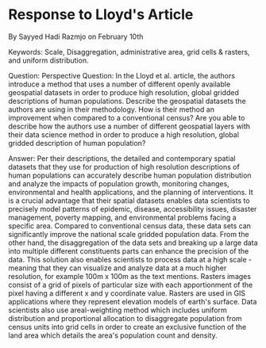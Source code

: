 # Response to Lloyd's Article  

By Sayyed Hadi Razmjo on February 10th

Keywords: 
Scale,
Disaggregation, 
administrative area, 
grid cells & rasters, and uniform distribution. 

Question: 
Perspective Question: In the Lloyd et al. article, the authors introduce a method that uses a number of different openly available 
geospatial datasets in order to produce high resolution, global gridded descriptions of human populations. Describe the geospatial 
datasets the authors are using in their methodology. How is their method an improvement when compared to a conventional census? 
Are you able to describe how the authors use a number of different geospatial layers with their data science method in order to produce 
a high resolution, global gridded description of human population?

Answer: 
Per their descriptions, the detailed and contemporary spatial datasets that they use for production of high resolution descriptions of 
human populations can accurately describe human population distribution and analyze the impacts of population growth, 
 monitoring changes, environmental and health applications, and the planning of interventions. It is a crucial advantage that their 
 spatial datasets enables data scientists to precisely model patterns of epidemic, disease, accessibility issues, disaster management,
 poverty mapping, and environmental problems facing a specific area. Compared to conventional census data, these data sets can 
 significantly improve the national scale gridded population data. From the other hand, the disaggregation of the data sets and breaking up
 a large data into multiple different constituents parts can enhance the precision of the data. This solution also enables scientists 
 to process data at a high scale -meaning that they can visualize and analyze data at a much higher resolution, for example 100m x 100m as the text mentions. 
 Rasters images consist of a grid of pixels of particular size with each apportionment of the pixel having a different x and y coordinate value. Rasters are used in GIS applications where they represent elevation models of earth's surface. 
 Data scientists also use areal-weighting method which includes uniform distribution and proportional allocation to disaggregate population
 from census units into grid cells in order to create an exclusive function of the land area which details the area's population count 
 and density. 
